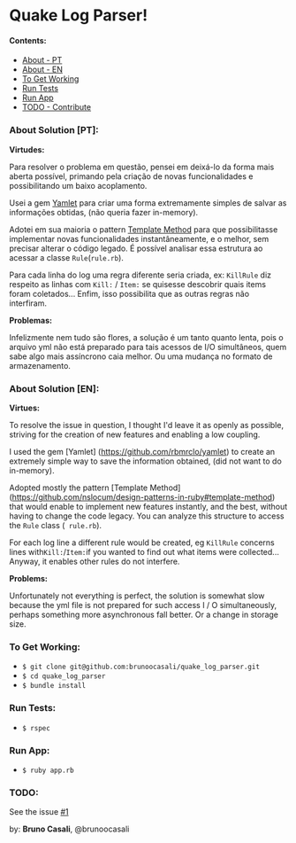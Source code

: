 # Quake Log Parser!


#### Contents:
  - [About - PT](#about-solution-pt)
  - [About - EN](#about-solution-en)
  - [To Get Working](#to-get-working)
  - [Run Tests](#run-tests)
  - [Run App](#run-app)
  - [TODO - Contribute](#todo)


### About Solution [PT]:
  
  **Virtudes:**
  
  Para resolver o problema em questão, pensei em deixá-lo da forma mais aberta possível, primando pela criação de novas funcionalidades e possibilitando um baixo acoplamento.
  
  Usei a gem [Yamlet](https://github.com/rbmrclo/yamlet) para criar uma forma extremamente simples de salvar as informações obtidas, (não queria fazer in-memory).
  
  Adotei em sua maioria o pattern [Template Method](https://github.com/nslocum/design-patterns-in-ruby#template-method) para que possibilitasse implementar novas funcionalidades instantâneamente, e o melhor, sem precisar alterar o código legado. É possível analisar essa estrutura ao acessar a classe `Rule`(`rule.rb`).
  
  Para cada linha do log uma regra diferente seria criada, ex: `KillRule` diz respeito as linhas com `Kill:` / `Item:` se quisesse descobrir quais items foram coletados... Enfim, isso possibilita que as outras regras não interfiram.
  
  **Problemas:**
  
  Infelizmente nem tudo são flores, a solução é um tanto quanto lenta, pois o arquivo yml não está preparado para tais acessos de I/O simultâneos, quem sabe algo mais assíncrono caia melhor. Ou uma mudança no formato de armazenamento.

### About Solution [EN]:

  **Virtues:**
  
  To resolve the issue in question, I thought I'd leave it as openly as possible, striving for the creation of new features and enabling a low coupling.
  
  I used the gem [Yamlet] (https://github.com/rbmrclo/yamlet) to create an extremely simple way to save the information obtained, (did not want to do in-memory).
  
  Adopted mostly the pattern [Template Method] (https://github.com/nslocum/design-patterns-in-ruby#template-method) that would enable to implement new features instantly, and the best, without having to change the code legacy. You can analyze this structure to access the `Rule` class (` rule.rb`).
  
  For each log line a different rule would be created, eg `KillRule` concerns lines with` Kill: `/` Item: `if you wanted to find out what items were collected... Anyway, it enables other rules do not interfere.
  
  **Problems:**
  
  Unfortunately not everything is perfect, the solution is somewhat slow because the yml file is not prepared for such access I / O simultaneously, perhaps something more asynchronous fall better. Or a change in storage size.
  
### To Get Working:

- `$ git clone git@github.com:brunoocasali/quake_log_parser.git`
- `$ cd quake_log_parser`
- `$ bundle install`

### Run Tests:

- `$ rspec`

### Run App:

- `$ ruby app.rb`
 

### TODO:

  See the issue [#1]( https://github.com/brunoocasali/quake_log_parser/issues/1)



by: **Bruno Casali**, @brunoocasali
